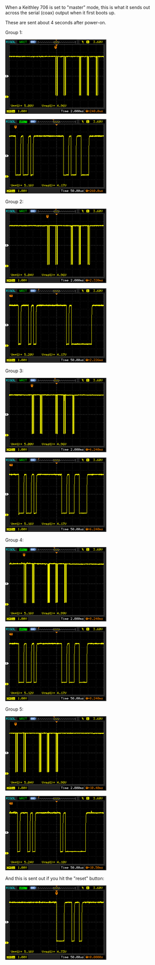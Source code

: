 When a Keithley 706 is set to "master" mode, this is what it sends out across the serial (coax) output when it first boots up.

These are sent about 4 seconds after power-on.

Group 1:

![](NewFile5.png)

![](NewFile6.png)

Group 2:

![](NewFile7.png)

![](NewFile8.png)

Group 3:

![](NewFile9.png)

![](NewFile10.png)

Group 4:

![](NewFile11.png)

![](NewFile12.png)

Group 5:

![](NewFile13.png)

![](NewFile14.png)


And this is sent out if you hit the "reset" button:

![](NewFile15.png)
